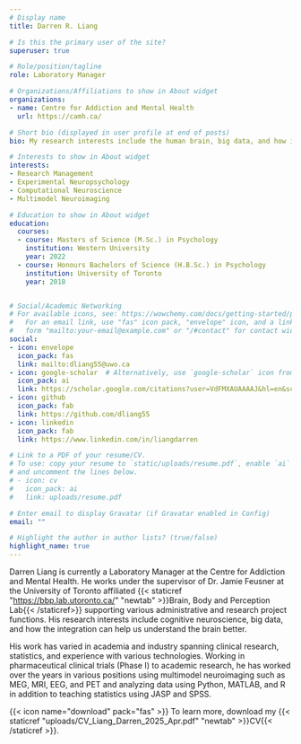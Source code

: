 ```yaml
---
# Display name
title: Darren R. Liang

# Is this the primary user of the site?
superuser: true

# Role/position/tagline
role: Laboratory Manager

# Organizations/Affiliations to show in About widget
organizations:
- name: Centre for Addiction and Mental Health
  url: https://camh.ca/

# Short bio (displayed in user profile at end of posts)
bio: My research interests include the human brain, big data, and how it works all together.

# Interests to show in About widget
interests:
- Research Management
- Experimental Neuropsychology
- Computational Neuroscience
- Multimodel Neuroimaging

# Education to show in About widget
education:
  courses:
  - course: Masters of Science (M.Sc.) in Psychology
    institution: Western University
    year: 2022
  - course: Honours Bachelors of Science (H.B.Sc.) in Psychology
    institution: University of Toronto
    year: 2018


# Social/Academic Networking
# For available icons, see: https://wowchemy.com/docs/getting-started/page-builder/#icons
#   For an email link, use "fas" icon pack, "envelope" icon, and a link in the
#   form "mailto:your-email@example.com" or "/#contact" for contact widget.
social:
- icon: envelope
  icon_pack: fas
  link: mailto:dliang55@uwo.ca
- icon: google-scholar  # Alternatively, use `google-scholar` icon from `ai` icon pack
  icon_pack: ai
  link: https://scholar.google.com/citations?user=VdFMXAUAAAAJ&hl=en&scioq=dliang
- icon: github
  icon_pack: fab
  link: https://github.com/dliang55
- icon: linkedin
  icon_pack: fab
  link: https://www.linkedin.com/in/liangdarren

# Link to a PDF of your resume/CV.
# To use: copy your resume to `static/uploads/resume.pdf`, enable `ai` icons in `params.toml`, 
# and uncomment the lines below.
# - icon: cv
#   icon_pack: ai
#   link: uploads/resume.pdf

# Enter email to display Gravatar (if Gravatar enabled in Config)
email: ""

# Highlight the author in author lists? (true/false)
highlight_name: true
---
```


Darren Liang is currently a Laboratory Manager at the Centre for Addiction and Mental Health. He works under the supervisor of Dr. Jamie Feusner at the University of Toronto affiliated {{< staticref "https://bbp.lab.utoronto.ca/" "newtab" >}}Brain, Body and Perception Lab{{< /staticref>}} supporting various administrative and research project functions. His research interests include cognitive neuroscience, big data, and how the integration can help us understand the brain better.

His work has varied in academia and industry spanning clinical research, statistics, and experience with various technologies. Working in pharmaceutical clinical trials (Phase I) to academic research, he has worked over the years in various positions using multimodel neuroimaging such as MEG, MRI, EEG, and PET and analyzing data using Python, MATLAB, and R in addition to teaching statistics using JASP and SPSS. 

{{< icon name="download" pack="fas" >}} To learn more, download my {{< staticref "uploads/CV_Liang_Darren_2025_Apr.pdf" "newtab" >}}CV{{< /staticref >}}.
